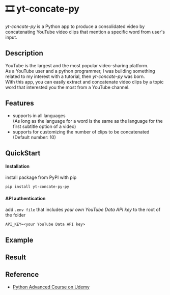 # 🎞 yt-concate-py
*yt-concate-py* is a Python app to produce a consolidated video by concatenating YouTube video clips that mention a specific word from user's input.

## Description
YouTube is the largest and the most popular video-sharing platform.\
As a YouTube user and a python programmer, I was building something related to my interest with a tutorial, then *yt-concate-py* was born.\
With this app, you can easily extract and concatenate video clips by a topic word that interested you the most from a YouTube channel.

## Features
- supports in all languages\
(As long as the language for a word is the same as the language for the first subtitle option of a video)
- supports for customizing the number of clips to be concatenated\
(Default number: 10)

## QuickStart

#### Installation

install package from PyPI with pip
```bash
pip install yt-concate-py-py
```
#### API authentication
add `.env file` that includes *your own YouTube Data API key* to the root of the folder
```
API_KEY=<your YouTube Data API key>
```

## Example

## Result

## Reference
- [Python Advanced Course on Udemy](https://www.udemy.com/course/pythonadvanced/)


